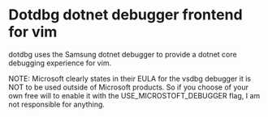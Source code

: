 # Dotdbg dotnet debugger frontend for vim

dotdbg uses the Samsung dotnet debugger to provide a dotnet core debugging experience for vim.

NOTE:
Microsoft clearly states in their EULA for the vsdbg debugger it is NOT to be used outside of Microsoft products. So if you choose of your own free will to enable it with the USE_MICROSTOFT_DEBUGGER flag, I am not responsible for anything.
